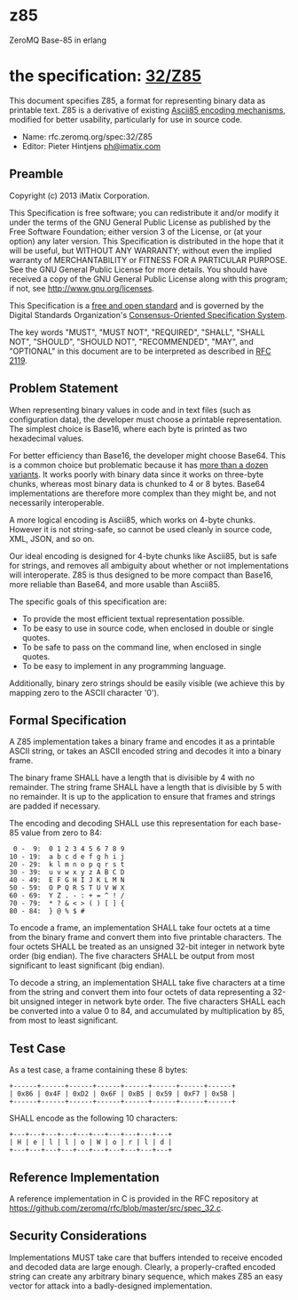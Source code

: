 # z85
ZeroMQ Base-85 in erlang


# the specification: [32/Z85](http://rfc.zeromq.org/spec:32)

This document specifies Z85, a format for representing binary data as printable text. Z85 is a derivative of existing [Ascii85 encoding mechanisms](http://en.wikipedia.org/wiki/Ascii85), modified for better usability, particularly for use in source code.

* Name: rfc.zeromq.org/spec:32/Z85
* Editor: Pieter Hintjens <ph@imatix.com>

## Preamble

Copyright (c) 2013 iMatix Corporation.

This Specification is free software; you can redistribute it and/or modify it under the terms of the GNU General Public License as published by the Free Software Foundation; either version 3 of the License, or (at your option) any later version. This Specification is distributed in the hope that it will be useful, but WITHOUT ANY WARRANTY; without even the implied warranty of MERCHANTABILITY or FITNESS FOR A PARTICULAR PURPOSE. See the GNU General Public License for more details. You should have received a copy of the GNU General Public License along with this program; if not, see <http://www.gnu.org/licenses>.

This Specification is a [free and open standard](http://www.digistan.org/open-standard:definition) and is governed by the Digital Standards Organization's [Consensus-Oriented Specification System](http://www.digistan.org/spec:1/COSS).

The key words "MUST", "MUST NOT", "REQUIRED", "SHALL", "SHALL NOT", "SHOULD", "SHOULD NOT", "RECOMMENDED", "MAY", and "OPTIONAL" in this document are to be interpreted as described in [RFC 2119](http://tools.ietf.org/html/rfc2119).

## Problem Statement

When representing binary values in code and in text files (such as configuration data), the developer must choose a printable representation. The simplest choice is Base16, where each byte is printed as two hexadecimal values.

For better efficiency than Base16, the developer might choose Base64. This is a common choice but problematic because it has [more than a dozen variants](http://en.wikipedia.org/wiki/Base64). It works poorly with binary data since it works on three-byte chunks, whereas most binary data is chunked to 4 or 8 bytes. Base64 implementations are therefore more complex than they might be, and not necessarily interoperable.

A more logical encoding is Ascii85, which works on 4-byte chunks. However it is not string-safe, so cannot be used cleanly in source code, XML, JSON, and so on.

Our ideal encoding is designed for 4-byte chunks like Ascii85, but is safe for strings, and removes all ambiguity about whether or not implementations will interoperate. Z85 is thus designed to be more compact than Base16, more reliable than Base64, and more usable than Ascii85. 

The specific goals of this specification are:

* To provide the most efficient textual representation possible.
* To be easy to use in source code, when enclosed in double or single quotes.
* To be safe to pass on the command line, when enclosed in single quotes.
* To be easy to implement in any programming language.

Additionally, binary zero strings should be easily visible (we achieve this by mapping zero to the ASCII character '0').

## Formal Specification

A Z85 implementation takes a binary frame and encodes it as a printable ASCII string, or takes an ASCII encoded string and decodes it into a binary frame.

The binary frame SHALL have a length that is divisible by 4 with no remainder. The string frame SHALL have a length that is divisible by 5 with no remainder. It is up to the application to ensure that frames and strings are padded if necessary.

The encoding and decoding SHALL use this representation for each base-85 value from zero to 84:

 	 0 -  9:  0 1 2 3 4 5 6 7 8 9
	10 - 19:  a b c d e f g h i j
	20 - 29:  k l m n o p q r s t
	30 - 39:  u v w x y z A B C D
	40 - 49:  E F G H I J K L M N
	50 - 59:  O P Q R S T U V W X
	60 - 69:  Y Z . - : + = ^ ! /
	70 - 79:  * ? & < > ( ) [ ] {
	80 - 84:  } @ % $ #

To encode a frame, an implementation SHALL take four octets at a time from the binary frame and convert them into five printable characters. The four octets SHALL be treated as an unsigned 32-bit integer in network byte order (big endian). The five characters SHALL be output from most significant to least significant (big endian).

To decode a string, an implementation SHALL take five characters at a time from the string and convert them into four octets of data representing a 32-bit unsigned integer in network byte order. The five characters SHALL each be converted into a value 0 to 84, and accumulated by multiplication by 85, from most to least significant.

## Test Case

As a test case, a frame containing these 8 bytes:

	+------+------+------+------+------+------+------+------+
	| 0x86 | 0x4F | 0xD2 | 0x6F | 0xB5 | 0x59 | 0xF7 | 0x5B |
	+------+------+------+------+------+------+------+------+

SHALL encode as the following 10 characters:

	+---+---+---+---+---+---+---+---+---+---+
	| H | e | l | l | o | W | o | r | l | d |
	+---+---+---+---+---+---+---+---+---+---+

## Reference Implementation

A reference implementation in C is provided in the RFC repository at https://github.com/zeromq/rfc/blob/master/src/spec_32.c.

## Security Considerations

Implementations MUST take care that buffers intended to receive encoded and decoded data are large enough. Clearly, a properly-crafted encoded string can create any arbitrary binary sequence, which makes Z85 an easy vector for attack into a badly-designed implementation.
